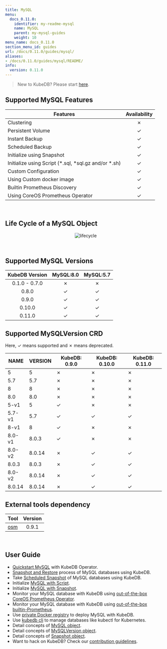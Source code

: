 ```yaml
---
title: MySQL
menu:
  docs_0.11.0:
    identifier: my-readme-mysql
    name: MySQL
    parent: my-mysql-guides
    weight: 10
menu_name: docs_0.11.0
section_menu_id: guides
url: /docs/0.11.0/guides/mysql/
aliases:
- /docs/0.11.0/guides/mysql/README/
info:
  version: 0.11.0
---
```


> New to KubeDB? Please start [here](/docs/0.11.0/concepts/README).

## Supported MySQL Features

|                        Features                         | Availability |
| ------------------------------------------------------- | :----------: |
| Clustering                                              |   &#10007;   |
| Persistent Volume                                       |   &#10003;   |
| Instant Backup                                          |   &#10003;   |
| Scheduled Backup                                        |   &#10003;   |
| Initialize using Snapshot                               |   &#10003;   |
| Initialize using Script (\*.sql, \*sql.gz and/or \*.sh) |   &#10003;   |
| Custom Configuration                                    |   &#10003;   |
| Using Custom docker image                               |   &#10003;   |
| Builtin Prometheus Discovery                            |   &#10003;   |
| Using CoreOS Prometheus Operator                        |   &#10003;   |

<br/>

## Life Cycle of a MySQL Object

<p align="center">
  <img alt="lifecycle"  src="/docs/0.11.0/images/mysql/mysql-lifecycle.png" >
</p>

<br/>

## Supported MySQL Versions

| KubeDB Version | MySQL:8.0 | MySQL:5.7 |
| :------------: | :-------: | :-------: |
| 0.1.0 - 0.7.0  | &#10007;  | &#10007;  |
|     0.8.0      | &#10003;  | &#10003;  |
|     0.9.0      | &#10003;  | &#10003;  |
|     0.10.0     | &#10003;  | &#10003;  |
|     0.11.0     | &#10003;  | &#10003;  |

## Supported MySQLVersion CRD

Here, &#10003; means supported and &#10007; means deprecated.

|  NAME  | VERSION | KubeDB: 0.9.0 | KubeDB: 0.10.0 | KubeDB: 0.11.0 |
| ------ | ------- | ------------- | -------------- | -------------- |
| 5      | 5       | &#10007;      | &#10007;       | &#10007;       |
| 5.7    | 5.7     | &#10007;      | &#10007;       | &#10007;       |
| 8      | 8       | &#10007;      | &#10007;       | &#10007;       |
| 8.0    | 8.0     | &#10007;      | &#10007;       | &#10007;       |
| 5-v1   | 5       | &#10003;      | &#10007;       | &#10007;       |
| 5.7-v1 | 5.7     | &#10003;      | &#10003;       | &#10003;       |
| 8-v1   | 8       | &#10003;      | &#10007;       | &#10007;       |
| 8.0-v1 | 8.0.3   | &#10003;      | &#10007;       | &#10007;       |
| 8.0-v2 | 8.0.14  | &#10007;      | &#10003;       | &#10003;       |
| 8.0.3  | 8.0.3   | &#10007;      | &#10003;       | &#10003;       |
| 8.0-v2 | 8.0.14  | &#10007;      | &#10003;       | &#10003;       |
| 8.0.14 | 8.0.14  | &#10007;      | &#10003;       | &#10003;       |

## External tools dependency

|                  Tool                  | Version |
| -------------------------------------- | :-----: |
| [osm](https://github.com/appscode/osm) |  0.9.1  |

<br/>

## User Guide

- [Quickstart MySQL](/docs/0.11.0/guides/mysql/quickstart/quickstart) with KubeDB Operator.
- [Snapshot and Restore](/docs/0.11.0/guides/mysql/snapshot/backup-and-restore) process of MySQL databases using KubeDB.
- Take [Scheduled Snapshot](/docs/0.11.0/guides/mysql/snapshot/scheduled-backup) of MySQL databases using KubeDB.
- Initialize [MySQL with Script](/docs/0.11.0/guides/mysql/initialization/using-script).
- Initialize [MySQL with Snapshot](/docs/0.11.0/guides/mysql/initialization/using-snapshot).
- Monitor your MySQL database with KubeDB using [out-of-the-box CoreOS Prometheus Operator](/docs/0.11.0/guides/mysql/monitoring/using-coreos-prometheus-operator).
- Monitor your MySQL database with KubeDB using [out-of-the-box builtin-Prometheus](/docs/0.11.0/guides/mysql/monitoring/using-builtin-prometheus).
- Use [private Docker registry](/docs/0.11.0/guides/mysql/private-registry/using-private-registry) to deploy MySQL with KubeDB.
- Use [kubedb cli](/docs/0.11.0/guides/mysql/cli/cli) to manage databases like kubectl for Kubernetes.
- Detail concepts of [MySQL object](/docs/0.11.0/concepts/databases/mysql).
- Detail concepts of [MySQLVersion object](/docs/0.11.0/concepts/catalog/mysql).
- Detail concepts of [Snapshot object](/docs/0.11.0/concepts/snapshot).
- Want to hack on KubeDB? Check our [contribution guidelines](/docs/0.11.0/CONTRIBUTING).
